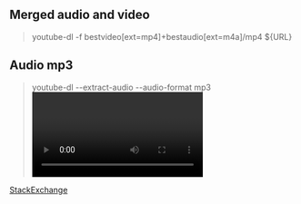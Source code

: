 ## Merged audio and video

> youtube-dl -f bestvideo[ext=mp4]+bestaudio[ext=m4a]/mp4 ${URL}

## Audio mp3

> youtube-dl --extract-audio --audio-format mp3 <video URL> [-a, --batch-file FILE]

[StackExchange](https://askubuntu.com/questions/634584/how-to-download-youtube-videos-as-a-best-quality-audio-mp3-using-youtube-dl)
